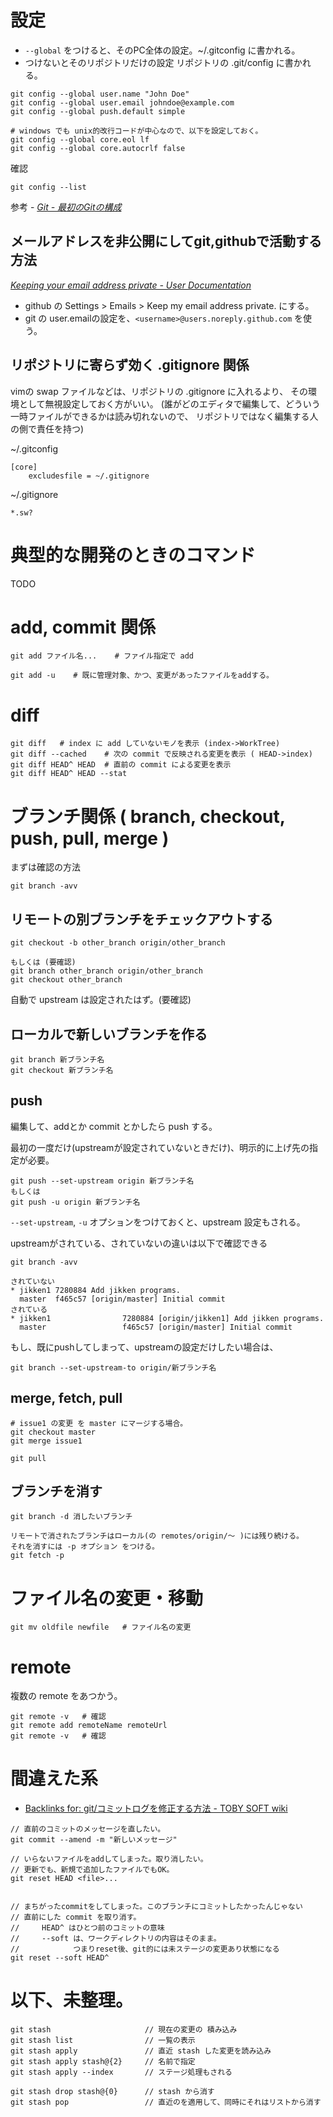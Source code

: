 # 設定

- `--global` をつけると、そのPC全体の設定。~/.gitconfig に書かれる。
- つけないとそのリポジトリだけの設定  リポジトリの .git/config に書かれる。

```
git config --global user.name "John Doe"
git config --global user.email johndoe@example.com
git config --global push.default simple

# windows でも unix的改行コードが中心なので、以下を設定しておく。
git config --global core.eol lf 
git config --global core.autocrlf false

```

確認 

```
git config --list
```

参考 - <cite>[Git - 最初のGitの構成](https://git-scm.com/book/ja/v1/%E4%BD%BF%E3%81%84%E5%A7%8B%E3%82%81%E3%82%8B-%E6%9C%80%E5%88%9D%E3%81%AEGit%E3%81%AE%E6%A7%8B%E6%88%90 "Git - 最初のGitの構成")</cite>


## メールアドレスを非公開にしてgit,githubで活動する方法

<cite>[Keeping your email address private - User Documentation](https://help.github.com/articles/keeping-your-email-address-private/ "Keeping your email address private - User Documentation")</cite>

- github の Settings > Emails > Keep my email address private. にする。
- git の user.emailの設定を、`<username>@users.noreply.github.com` を使う。



## リポジトリに寄らず効く .gitignore 関係

vimの swap ファイルなどは、リポジトリの .gitignore に入れるより、
その環境として無視設定しておく方がいい。
(誰がどのエディタで編集して、どういう一時ファイルができるかは読み切れないので、
リポジトリではなく編集する人の側で責任を持つ)

~/.gitconfig

```
[core]
	excludesfile = ~/.gitignore
```

~/.gitignore

```
*.sw?
```



# 典型的な開発のときのコマンド

TODO

# add, commit 関係

```
git add ファイル名...    # ファイル指定で add

git add -u    # 既に管理対象、かつ、変更があったファイルをaddする。
```

# diff

```
git diff   # index に add していないモノを表示 (index->WorkTree)
git diff --cached    # 次の commit で反映される変更を表示 ( HEAD->index)
git diff HEAD^ HEAD  # 直前の commit による変更を表示
git diff HEAD^ HEAD --stat
```

# ブランチ関係 ( branch, checkout, push, pull, merge )

まずは確認の方法

```
git branch -avv
```

## リモートの別ブランチをチェックアウトする

```
git checkout -b other_branch origin/other_branch

もしくは (要確認)
git branch other_branch origin/other_branch
git checkout other_branch
```

自動で upstream は設定されたはず。(要確認)


## ローカルで新しいブランチを作る

```
git branch 新ブランチ名
git checkout 新ブランチ名
```

## push

編集して、addとか commit とかしたら push する。

最初の一度だけ(upstreamが設定されていないときだけ)、明示的に上げ先の指定が必要。

```
git push --set-upstream origin 新ブランチ名
もしくは
git push -u origin 新ブランチ名
```

`--set-upstream`, `-u` オプションをつけておくと、upstream 設定もされる。

upstreamがされている、されていないの違いは以下で確認できる
```
git branch -avv

されていない
* jikken1 7280884 Add jikken programs.
  master  f465c57 [origin/master] Initial commit
されている
* jikken1                7280884 [origin/jikken1] Add jikken programs.
  master                 f465c57 [origin/master] Initial commit
```

もし、既にpushしてしまって、upstreamの設定だけしたい場合は、

```
git branch --set-upstream-to origin/新ブランチ名
```

## merge, fetch, pull

```
# issue1 の変更 を master にマージする場合。
git checkout master
git merge issue1
```

```
git pull 
```




## ブランチを消す

```
git branch -d 消したいブランチ

リモートで消されたブランチはローカル(の remotes/origin/～ )には残り続ける。
それを消すには -p オプション をつける。 
git fetch -p 
```



# ファイル名の変更・移動

```
git mv oldfile newfile   # ファイル名の変更
```


# remote

複数の remote をあつかう。
```
git remote -v   # 確認
git remote add remoteName remoteUrl
git remote -v   # 確認
```

# 間違えた系

- [Backlinks for: git/コミットログを修正する方法 - TOBY SOFT wiki](http://tobysoft.net/wiki/index.php?plugin=related&amp;page=git%2F%A5%B3%A5%DF%A5%C3%A5%C8%A5%ED%A5%B0%A4%F2%BD%A4%C0%B5%A4%B9%A4%EB%CA%FD%CB%A1)

```
// 直前のコミットのメッセージを直したい。
git commit --amend -m "新しいメッセージ"
```


```
// いらないファイルをaddしてしまった。取り消したい。
// 更新でも、新規で追加したファイルでもOK。
git reset HEAD <file>...


// まちがったcommitをしてしまった。このブランチにコミットしたかったんじゃない
// 直前にした commit を取り消す。
//     HEAD^ はひとつ前のコミットの意味
//     --soft は、ワークディレクトリの内容はそのまま。
//            つまりreset後、git的には未ステージの変更あり状態になる
git reset --soft HEAD^
```


# 以下、未整理。

```
git stash                     // 現在の変更の 積み込み
git stash list                // 一覧の表示
git stash apply               // 直近 stash した変更を読み込み
git stash apply stash@{2}     // 名前で指定
git stash apply --index       // ステージ処理もされる

git stash drop stash@{0}      // stash から消す
git stash pop                 // 直近のを適用して、同時にそれはリストから消す
```



